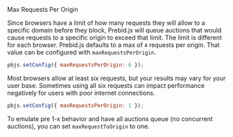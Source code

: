 <div class="api-header">Max Requests Per Origin</div>

Since browsers have a limit of how many requests they will allow to a specific domain before they block, Prebid.js
will queue auctions that would cause requests to a specific origin to exceed that limit.  The limit is different
for each browser. Prebid.js defaults to a max of `4` requests per origin.  That value can be configured with
`maxRequestsPerOrigin`.

```javascript
pbjs.setConfig({ maxRequestsPerOrigin: 6 });
```
<div class="pb-alert pb-alert-important">Most browsers allow at least six requests, but your results may vary for your user base.  Sometimes using all six requests can impact performance negatively for users with poor internet connections.</div>

```javascript
pbjs.setConfig({ maxRequestsPerOrigin: 1 });
```
<div class="pb-alert pb-alert-note">To emulate pre 1-x behavior and have all auctions queue (no concurrent auctions), you can set <code>maxRequestToOrigin</code> to one.</div>

